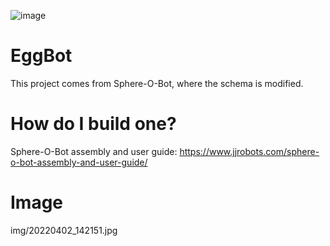 ![image](https://user-images.githubusercontent.com/20583004/161817232-80b90395-8001-4827-88bb-0ed63af29d40.png)
# EggBot
This project comes from Sphere-O-Bot, where the schema is modified.

# How do I build one?
Sphere-O-Bot assembly and user guide: https://www.jjrobots.com/sphere-o-bot-assembly-and-user-guide/

# Image
img/20220402_142151.jpg
